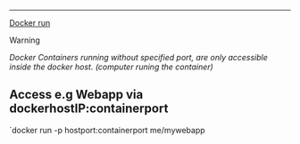 ****
[Docker run](Docker%20run.md)

>[!warning]
>*Docker Containers running without specified port, are only accessible inside the docker host. (computer runing the container)*

## Access e.g Webapp via dockerhostIP:containerport
`docker run -p hostport:containerport me/mywebapp

